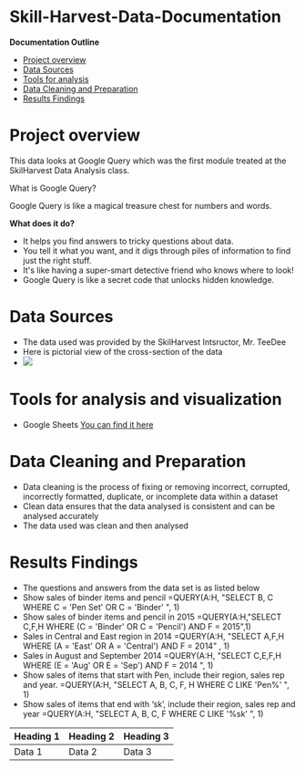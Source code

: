 # Skill-Harvest-Data-Documentation

**Documentation Outline**
- [Project overview](#project-overview)
- [Data Sources](#data-sources)
- [Tools for analysis](#tools-for-analysis)
- [Data Cleaning and Preparation](#data-cleaning-and-preparation)
- [Results Findings](#results-findings)

  
# Project overview
This data looks at Google Query which was the first module treated at the SkilHarvest Data Analysis class.

What is Google Query? 

Google Query is like a magical treasure chest for numbers and words.

**What does it do?**
- It helps you find answers to tricky questions about data.
- You tell it what you want, and it digs through piles of information to find just the right stuff.
- It's like having a super-smart detective friend who knows where to look!
- Google Query is like a secret code that unlocks hidden knowledge. 

# Data Sources
- The data used was provided by the SkilHarvest Intsructor, Mr. TeeDee
- Here is pictorial view of the cross-section of the data
-  ![ ](SkilHarvest_Stationary_Supplies.png)
  
# Tools for analysis and visualization
- Google Sheets [You can find it here](https://docs.google.com/spreadsheets/u/0/?ec=asw-sheets-hero-goto)

# Data Cleaning and Preparation
- Data cleaning is the process of fixing or removing incorrect, corrupted, incorrectly formatted, duplicate, or incomplete data within a dataset
- Clean data ensures that the data analysed is consistent and can be analysed accurately
- The data used was clean and then analysed

# Results Findings
- The questions and answers from the data set is as listed below
- Show sales of binder items and pencil
=QUERY(A:H, "SELECT B, C WHERE C = 'Pen Set' OR C = 'Binder' ", 1)
- Show sales of binder items and pencil in 2015
=QUERY(A:H,"SELECT C,F,H WHERE (C = 'Binder' OR C = 'Pencil') AND F = 2015",1)
- Sales in Central and East region in 2014
=QUERY(A:H, "SELECT A,F,H WHERE (A = 'East' OR A = 'Central') AND F = 2014" , 1)
- Sales in August and September 2014
=QUERY(A:H, "SELECT C,E,F,H WHERE (E = 'Aug' OR E = 'Sep') AND F = 2014 ", 1)
- Show sales of items that start with Pen, include their region, sales rep and year.
=QUERY(A:H, "SELECT A, B, C, F, H WHERE C LIKE 'Pen%' ", 1)
- Show sales of items that end with ‘sk’, include their region, sales rep and year
=QUERY(A:H, "SELECT A, B, C, F WHERE C LIKE '%sk' ", 1)

| Heading 1 | Heading 2 | Heading 3 |
| --------- | ----------| --------- |
| Data 1 | Data 2 | Data 3 |
